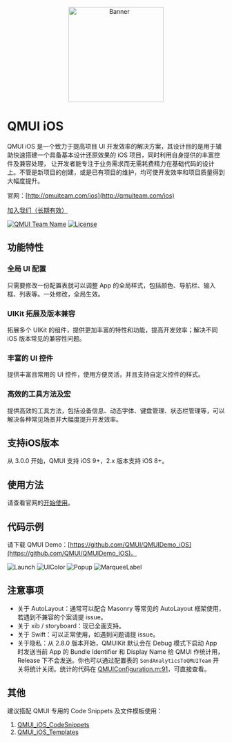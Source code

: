 
<p align="center">
  <img src="https://user-images.githubusercontent.com/1190261/43357675-f18b3096-92b7-11e8-807e-809717ca504a.png" width="220" alt="Banner" />
</p>

# QMUI iOS
QMUI iOS 是一个致力于提高项目 UI 开发效率的解决方案，其设计目的是用于辅助快速搭建一个具备基本设计还原效果的 iOS 项目，同时利用自身提供的丰富控件及兼容处理，
让开发者能专注于业务需求而无需耗费精力在基础代码的设计上。不管是新项目的创建，或是已有项目的维护，均可使开发效率和项目质量得到大幅度提升。

官网：[http://qmuiteam.com/ios](http://qmuiteam.com/ios)

[加入我们（长期有效）](https://qmuiteam.com/join-us/)

[![QMUI Team Name](https://img.shields.io/badge/Team-QMUI-brightgreen.svg?style=flat)](https://github.com/QMUI "QMUI Team")
[![License](https://img.shields.io/badge/license-MIT-blue.svg?style=flat)](http://opensource.org/licenses/MIT "Feel free to contribute.")

## 功能特性
### 全局 UI 配置

只需要修改一份配置表就可以调整 App 的全局样式，包括颜色、导航栏、输入框、列表等。一处修改，全局生效。

### UIKit 拓展及版本兼容

拓展多个 UIKit 的组件，提供更加丰富的特性和功能，提高开发效率；解决不同 iOS 版本常见的兼容性问题。

### 丰富的 UI 控件

提供丰富且常用的 UI 控件，使用方便灵活，并且支持自定义控件的样式。

### 高效的工具方法及宏

提供高效的工具方法，包括设备信息、动态字体、键盘管理、状态栏管理等，可以解决各种常见场景并大幅度提升开发效率。

## 支持iOS版本

从 3.0.0 开始，QMUI 支持 iOS 9+，2.x 版本支持 iOS 8+。

## 使用方法

请查看官网的[开始使用](http://qmuiteam.com/ios/page/start.html)。

## 代码示例

请下载 QMUI Demo：[https://github.com/QMUI/QMUIDemo_iOS](https://github.com/QMUI/QMUIDemo_iOS)。

![Launch](https://user-images.githubusercontent.com/1190261/49869307-041fdf00-fe4b-11e8-8f77-8007317e71c6.gif)
![UIColor](https://user-images.githubusercontent.com/1190261/49869346-1d289000-fe4b-11e8-9e75-00b861f72b2a.gif)
![Popup](https://user-images.githubusercontent.com/1190261/49869336-169a1880-fe4b-11e8-9fab-b3ff8233d562.gif)
![MarqueeLabel](https://user-images.githubusercontent.com/1190261/49869323-100ba100-fe4b-11e8-947c-92082fb4ddd8.gif)

## 注意事项

- 关于 AutoLayout：通常可以配合 Masonry 等常见的 AutoLayout 框架使用，若遇到不兼容的个案请提 issue。
- 关于 xib / storyboard：现已全面支持。
- 关于 Swift：可以正常使用，如遇到问题请提 issue。
- 关于隐私：从 2.8.0 版本开始，QMUIKit 默认会在 Debug 模式下启动 App 时发送当前 App 的 Bundle Identifier 和 Display Name 给 QMUI 作统计用，Release 下不会发送。你也可以通过配置表的 `SendAnalyticsToQMUITeam` 开关将统计关闭。统计的代码在 [QMUIConfiguration.m:91](https://github.com/Tencent/QMUI_iOS/blob/master/QMUIKit/QMUICore/QMUIConfiguration.m#L91-L101)，可直接查看。

## 其他

建议搭配 QMUI 专用的 Code Snippets 及文件模板使用：
1. [QMUI_iOS_CodeSnippets](https://github.com/QMUI/QMUI_iOS_CodeSnippets)
2. [QMUI_iOS_Templates](https://github.com/QMUI/QMUI_iOS_Templates)
